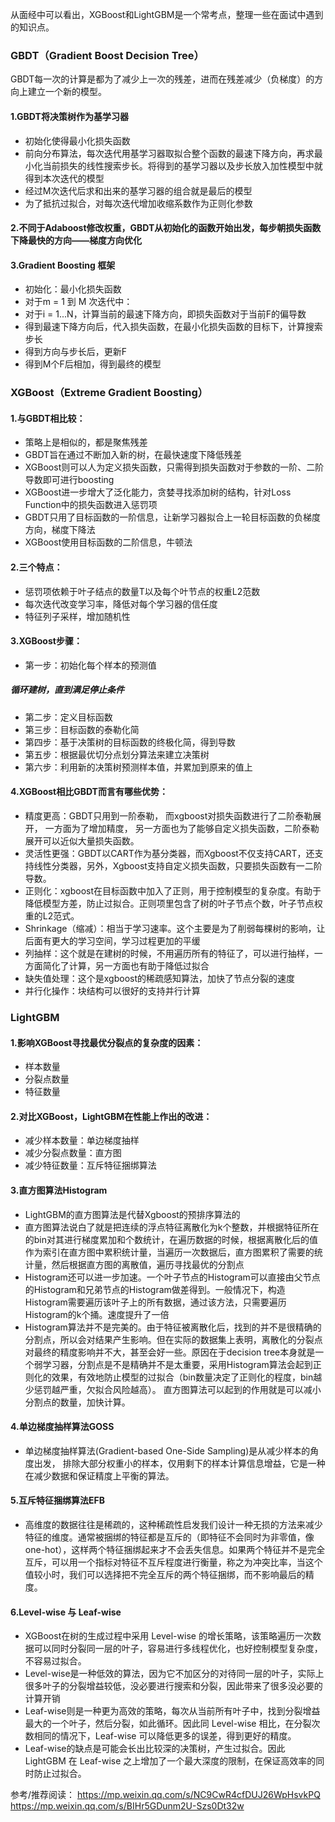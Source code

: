 从面经中可以看出，XGBoost和LightGBM是一个常考点，整理一些在面试中遇到的知识点。

### GBDT（Gradient Boost Decision Tree）
GBDT每一次的计算是都为了减少上一次的残差，进而在残差减少（负梯度）的方向上建立一个新的模型。
#### 1.GBDT将决策树作为基学习器
- 初始化使得最小化损失函数
- 前向分布算法，每次迭代用基学习器取拟合整个函数的最速下降方向，再求最小化当前损失的线性搜索步长。将得到的基学习器以及步长放入加性模型中就得到本次迭代的模型
- 经过M次迭代后求和出来的基学习器的组合就是最后的模型
- 为了抵抗过拟合，对每次迭代增加收缩系数作为正则化参数
#### 2.不同于Adaboost修改权重，GBDT从初始化的函数开始出发，每步朝损失函数下降最快的方向——梯度方向优化
#### 3.Gradient Boosting 框架
- 初始化：最小化损失函数
- 对于m = 1 到 M 次迭代中：
- 对于i = 1...N，计算当前的最速下降方向，即损失函数对于当前F的偏导数
- 得到最速下降方向后，代入损失函数，在最小化损失函数的目标下，计算搜索步长
- 得到方向与步长后，更新F
- 得到M个F后相加，得到最终的模型

### XGBoost（Extreme Gradient Boosting）
#### 1.与GBDT相比较：
- 策略上是相似的，都是聚焦残差
- GBDT旨在通过不断加入新的树，在最快速度下降低残差
- XGBoost则可以人为定义损失函数，只需得到损失函数对于参数的一阶、二阶导数即可进行boosting
- XGBoost进一步增大了泛化能力，贪婪寻找添加树的结构，针对Loss Function中的损失函数进入惩罚项
- GBDT只用了目标函数的一阶信息，让新学习器拟合上一轮目标函数的负梯度方向，梯度下降法
- XGBoost使用目标函数的二阶信息，牛顿法
#### 2.三个特点：
- 惩罚项依赖于叶子结点的数量T以及每个叶节点的权重L2范数
- 每次迭代改变学习率，降低对每个学习器的信任度
- 特征列子采样，增加随机性
#### 3.XGBoost步骤：
- 第一步：初始化每个样本的预测值
##### 循环建树，直到满足停止条件
- 第二步：定义目标函数
- 第三步：目标函数的泰勒化简
- 第四步：基于决策树的目标函数的终极化简，得到导数
- 第五步：根据最优切分点划分算法来建立决策树
- 第六步：利用新的决策树预测样本值，并累加到原来的值上
#### 4.XGBoost相比GBDT而言有哪些优势：
- 精度更高：GBDT只用到一阶泰勒， 而xgboost对损失函数进行了二阶泰勒展开， 一方面为了增加精度， 另一方面也为了能够自定义损失函数，二阶泰勒展开可以近似大量损失函数。
- 灵活性更强：GBDT以CART作为基分类器，而Xgboost不仅支持CART，还支持线性分类器，另外，Xgboost支持自定义损失函数，只要损失函数有一二阶导数。
- 正则化：xgboost在目标函数中加入了正则，用于控制模型的复杂度。有助于降低模型方差，防止过拟合。正则项里包含了树的叶子节点个数，叶子节点权重的L2范式。
- Shrinkage（缩减）：相当于学习速率。这个主要是为了削弱每棵树的影响，让后面有更大的学习空间，学习过程更加的平缓
- 列抽样：这个就是在建树的时候，不用遍历所有的特征了，可以进行抽样，一方面简化了计算，另一方面也有助于降低过拟合
- 缺失值处理：这个是xgboost的稀疏感知算法，加快了节点分裂的速度
- 并行化操作：块结构可以很好的支持并行计算

### LightGBM
#### 1.影响XGBoost寻找最优分裂点的复杂度的因素：
- 样本数量
- 分裂点数量
- 特征数量
#### 2.对比XGBoost，LightGBM在性能上作出的改进：
- 减少样本数量：单边梯度抽样
- 减少分裂点数量：直方图
- 减少特征数量：互斥特征捆绑算法
#### 3.直方图算法Histogram
- LightGBM的直方图算法是代替Xgboost的预排序算法的
- 直方图算法说白了就是把连续的浮点特征离散化为k个整数，并根据特征所在的bin对其进行梯度累加和个数统计，在遍历数据的时候，根据离散化后的值作为索引在直方图中累积统计量，当遍历一次数据后，直方图累积了需要的统计量，然后根据直方图的离散值，遍历寻找最优的分割点
- Histogram还可以进一步加速。一个叶子节点的Histogram可以直接由父节点的Histogram和兄弟节点的Histogram做差得到。一般情况下，构造Histogram需要遍历该叶子上的所有数据，通过该方法，只需要遍历Histogram的k个捅。速度提升了一倍
- Histogram算法并不是完美的。由于特征被离散化后，找到的并不是很精确的分割点，所以会对结果产生影响。但在实际的数据集上表明，离散化的分裂点对最终的精度影响并不大，甚至会好一些。原因在于decision tree本身就是一个弱学习器，分割点是不是精确并不是太重要，采用Histogram算法会起到正则化的效果，有效地防止模型的过拟合（bin数量决定了正则化的程度，bin越少惩罚越严重，欠拟合风险越高）。 直方图算法可以起到的作用就是可以减小分割点的数量，加快计算。
#### 4.单边梯度抽样算法GOSS
- 单边梯度抽样算法(Gradient-based One-Side Sampling)是从减少样本的角度出发， 排除大部分权重小的样本，仅用剩下的样本计算信息增益，它是一种在减少数据和保证精度上平衡的算法。
#### 5.互斥特征捆绑算法EFB
- 高维度的数据往往是稀疏的，这种稀疏性启发我们设计一种无损的方法来减少特征的维度。通常被捆绑的特征都是互斥的（即特征不会同时为非零值，像one-hot），这样两个特征捆绑起来才不会丢失信息。如果两个特征并不是完全互斥，可以用一个指标对特征不互斥程度进行衡量，称之为冲突比率，当这个值较小时，我们可以选择把不完全互斥的两个特征捆绑，而不影响最后的精度。
#### 6.Level-wise 与 Leaf-wise
- XGBoost在树的生成过程中采用 Level-wise 的增长策略，该策略遍历一次数据可以同时分裂同一层的叶子，容易进行多线程优化，也好控制模型复杂度，不容易过拟合。
- Level-wise是一种低效的算法，因为它不加区分的对待同一层的叶子，实际上很多叶子的分裂增益较低，没必要进行搜索和分裂，因此带来了很多没必要的计算开销
- Leaf-wise则是一种更为高效的策略，每次从当前所有叶子中，找到分裂增益最大的一个叶子，然后分裂，如此循环。因此同 Level-wise 相比，在分裂次数相同的情况下，Leaf-wise 可以降低更多的误差，得到更好的精度。
- Leaf-wise的缺点是可能会长出比较深的决策树，产生过拟合。因此 LightGBM 在 Leaf-wise 之上增加了一个最大深度的限制，在保证高效率的同时防止过拟合。

参考/推荐阅读：
https://mp.weixin.qq.com/s/NC9CwR4cfDUJ26WpHsvkPQ
https://mp.weixin.qq.com/s/BIHr5GDunm2U-Szs0Dt32w
